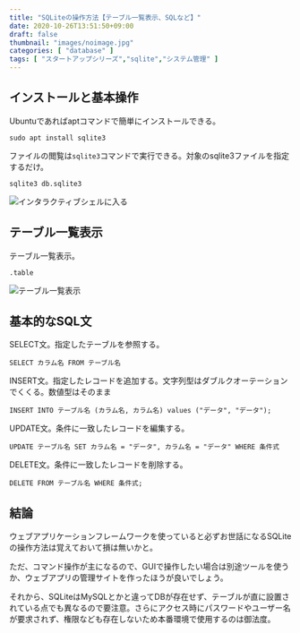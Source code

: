 ```yaml
---
title: "SQLiteの操作方法【テーブル一覧表示、SQLなど】"
date: 2020-10-26T13:51:50+09:00
draft: false
thumbnail: "images/noimage.jpg"
categories: [ "database" ]
tags: [ "スタートアップシリーズ","sqlite","システム管理" ]
---
```



## インストールと基本操作

Ubuntuであればaptコマンドで簡単にインストールできる。

    sudo apt install sqlite3

ファイルの閲覧は`sqlite3`コマンドで実行できる。対象のsqlite3ファイルを指定するだけ。

    sqlite3 db.sqlite3

<div class="img-center"><img src="/images/Screenshot from 2020-10-26 14-16-14.png" alt="インタラクティブシェルに入る"></div>

## テーブル一覧表示

テーブル一覧表示。
    
    .table

<div class="img-center"><img src="/images/Screenshot from 2020-10-26 14-14-20.png" alt="テーブル一覧表示"></div>


## 基本的なSQL文

SELECT文。指定したテーブルを参照する。

    SELECT カラム名 FROM テーブル名

INSERT文。指定したレコードを追加する。文字列型はダブルクオーテーションでくくる。数値型はそのまま

    INSERT INTO テーブル名 (カラム名, カラム名) values ("データ", "データ");


UPDATE文。条件に一致したレコードを編集する。

    UPDATE テーブル名 SET カラム名 = "データ", カラム名 = "データ" WHERE 条件式


DELETE文。条件に一致したレコードを削除する。

    DELETE FROM テーブル名 WHERE 条件式;



## 結論

ウェブアプリケーションフレームワークを使っていると必ずお世話になるSQLiteの操作方法は覚えておいて損は無いかと。

ただ、コマンド操作が主になるので、GUIで操作したい場合は別途ツールを使うか、ウェブアプリの管理サイトを作ったほうが良いでしょう。

それから、SQLiteはMySQLとかと違ってDBが存在せず、テーブルが直に設置されている点でも異なるので要注意。さらにアクセス時にパスワードやユーザー名が要求されず、権限なども存在しないため本番環境で使用するのは御法度。


